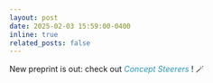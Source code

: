 ```yaml
---
layout: post
date: 2025-02-03 15:59:00-0400
inline: true
related_posts: false
---
```


New preprint is out: check out 
<a href="https://steerers.github.io/" style="color: #2698ba; font-style: italic; text-decoration: none;">
    Concept Steerers
</a>! 🪄